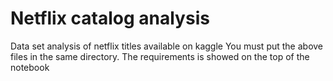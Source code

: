 # Netflix catalog analysis
Data set analysis of netflix titles available on kaggle
You must put the above files in the same directory. The requirements is showed on the top of the notebook
